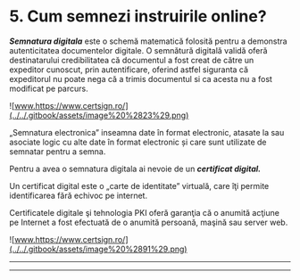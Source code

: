 # 5. Cum semnezi instruirile online?

 _**Semnatura digitala**_  este o schemă matematică folosită pentru a demonstra autenticitatea documentelor digitale. O semnătură digitală validă oferă destinatarului credibilitatea că documentul a fost creat de către un expeditor cunoscut, prin autentificare, oferind astfel siguranta că expeditorul nu poate nega că a trimis documentul si ca acesta nu a fost modificat pe parcurs.

![www.https://www.certsign.ro/](../../.gitbook/assets/image%20%2823%29.png)

„Semnatura electronica” inseamna date în format electronic, atasate la sau asociate logic cu alte date în format electronic și care sunt utilizate de semnatar pentru a semna.



Pentru a avea o semnatura digitala ai nevoie de un _**certificat digital.**_

Un certificat digital este o „carte de identitate” virtuală, care îţi permite identificarea fără echivoc pe internet.

Certificatele digitale şi tehnologia PKI oferă garanţia că o anumită acţiune pe Internet a fost efectuată de o anumită persoană, maşină sau server web.

![www.https://www.certsign.ro/](../../.gitbook/assets/image%20%2891%29.png)

 

 ****



 ****   





